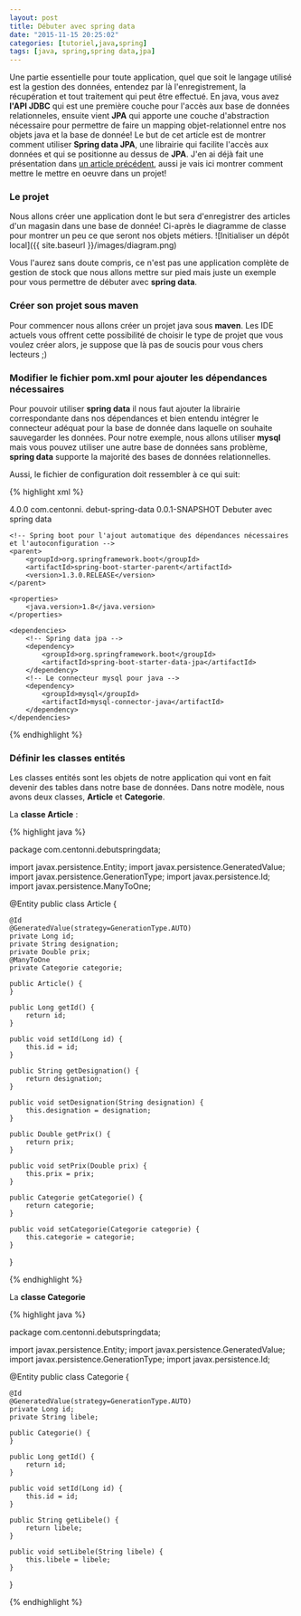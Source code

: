 ```yaml
---
layout: post
title: Débuter avec spring data
date: "2015-11-15 20:25:02"
categories: [tutoriel,java,spring]
tags: [java, spring,spring data,jpa]
---
```

Une partie essentielle pour toute application, quel que soit le langage utilisé est la gestion des données, entendez par là l'enregistrement, la récupération et tout traitement qui peut être effectué.
En java, vous avez **l'API JDBC** qui est une première couche pour l'accès aux base de données relationneles, ensuite vient **JPA** qui apporte une couche d'abstraction nécessaire pour permettre de faire un mapping objet-relationnel entre nos objets java et la base de donnée!
Le but de cet article est de montrer comment utiliser **Spring data JPA**, une librairie qui facilite l'accès aux données et qui se positionne au dessus de **JPA**. J'en ai déjà fait une présentation dans [un article précédent](http://centonni.com/Spring-data/), aussi je vais ici montrer comment mettre le mettre en oeuvre dans un projet!

### Le projet
Nous allons créer une application dont le but sera d'enregistrer des articles d'un magasin dans une base de donnée! Ci-après le diagramme de classe pour montrer un peu ce que seront nos objets métiers.
![Initialiser un dépôt local]({{ site.baseurl }}/images/diagram.png)

Vous l'aurez sans doute compris, ce n'est pas une application complète de gestion de stock que nous allons mettre sur pied mais juste un exemple pour vous permettre de débuter avec **spring data**.

### Créer son projet sous maven

Pour commencer nous allons créer un projet java sous **maven**. Les IDE actuels vous offrent cette possibilité de choisir le type de projet que vous voulez créer alors, je suppose que là pas de soucis pour vous chers lecteurs ;)

### Modifier le fichier pom.xml pour ajouter les dépendances nécessaires
Pour pouvoir utiliser **spring data** il nous faut ajouter la librairie correspondante dans nos dépendances et bien entendu intégrer le connecteur adéquat pour la base de donnée dans laquelle on souhaite sauvegarder les données. Pour notre exemple, nous allons utiliser **mysql** mais vous pouvez utiliser une autre base de données sans problème, **spring data** supporte la majorité des bases de données relationnelles.

Aussi, le fichier de configuration doit ressembler à ce qui suit:

{% highlight xml %}

<project xmlns="http://maven.apache.org/POM/4.0.0" xmlns:xsi="http://www.w3.org/2001/XMLSchema-instance" xsi:schemaLocation="http://maven.apache.org/POM/4.0.0 http://maven.apache.org/xsd/maven-4.0.0.xsd">
  <modelVersion>4.0.0</modelVersion>
  <groupId>com.centonni.</groupId>
  <artifactId>debut-spring-data</artifactId>
  <version>0.0.1-SNAPSHOT</version>
  <name>Debuter avec spring data</name>

    <!-- Spring boot pour l'ajout automatique des dépendances nécessaires et l'autoconfiguration -->
    <parent>
        <groupId>org.springframework.boot</groupId>
        <artifactId>spring-boot-starter-parent</artifactId>
        <version>1.3.0.RELEASE</version>
    </parent>

    <properties>
        <java.version>1.8</java.version>
    </properties>

    <dependencies>
        <!-- Spring data jpa -->
        <dependency>
            <groupId>org.springframework.boot</groupId>
            <artifactId>spring-boot-starter-data-jpa</artifactId>
        </dependency>
        <!-- Le connecteur mysql pour java -->
        <dependency>
            <groupId>mysql</groupId>
            <artifactId>mysql-connector-java</artifactId>
        </dependency>
    </dependencies>

</project>
{% endhighlight %}

### Définir les classes entités
Les classes entités sont les objets de notre application qui vont en fait devenir des tables dans notre base de données. Dans notre modèle, nous avons deux classes, **Article** et **Categorie**.

La **classe Article** :

{% highlight java %}

package com.centonni.debutspringdata;

import javax.persistence.Entity;
import javax.persistence.GeneratedValue;
import javax.persistence.GenerationType;
import javax.persistence.Id;
import javax.persistence.ManyToOne;

@Entity
public class Article {

    @Id
    @GeneratedValue(strategy=GenerationType.AUTO)
    private Long id;
    private String designation;
    private Double prix;
    @ManyToOne
    private Categorie categorie;

    public Article() {
    }

    public Long getId() {
        return id;
    }

    public void setId(Long id) {
        this.id = id;
    }

    public String getDesignation() {
        return designation;
    }

    public void setDesignation(String designation) {
        this.designation = designation;
    }

    public Double getPrix() {
        return prix;
    }

    public void setPrix(Double prix) {
        this.prix = prix;
    }

    public Categorie getCategorie() {
        return categorie;
    }

    public void setCategorie(Categorie categorie) {
        this.categorie = categorie;
    }

}

{% endhighlight %}

La **classe Categorie**

{% highlight java %}

package com.centonni.debutspringdata;

import javax.persistence.Entity;
import javax.persistence.GeneratedValue;
import javax.persistence.GenerationType;
import javax.persistence.Id;

@Entity
public class Categorie {

    @Id
    @GeneratedValue(strategy=GenerationType.AUTO)
    private Long id;
    private String libele;

    public Categorie() {
    }

    public Long getId() {
        return id;
    }

    public void setId(Long id) {
        this.id = id;
    }

    public String getLibele() {
        return libele;
    }

    public void setLibele(String libele) {
        this.libele = libele;
    }

}

{% endhighlight %}
